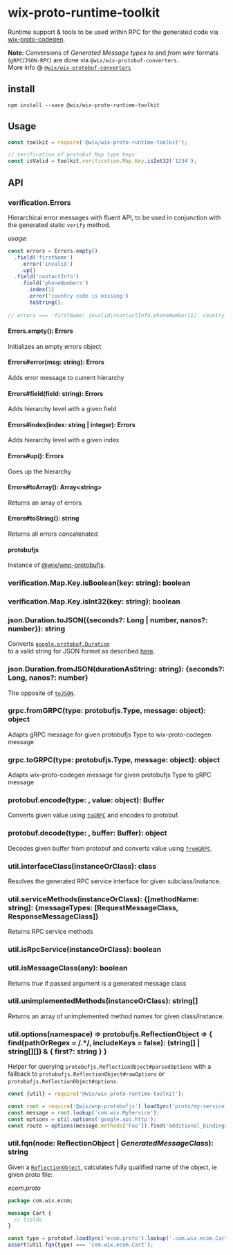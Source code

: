 # wix-proto-runtime-toolkit

Runtime support & tools to be used within RPC for the generated code via [wix-proto-codegen](../wix-proto-codegen).

**Note:** Conversions of _Generated Message types_ *to* and *from* _wire_ formats (`gRPC`/`JSON-RPC`) are done via `@wix/wix-protobuf-converters`.  
More info @ [`@wix/wix-protobuf-converters`](https://github.com/wix-platform/wix-node-platform/tree/master/rpc/wix-protobuf-converters)

## install

```
npm install --save @wix/wix-proto-runtime-toolkit
```

## Usage
```js
const toolkit = require('@wix/wix-proto-runtime-toolkit');

// verification of protobuf Map type keys
const isValid = toolkit.verification.Map.Key.isInt32('1234');

```

## API

### verification.Errors
Hierarchical error messages with fluent API, to be used in conjunction with the generated static `verify` method.

_usage:_
```js
const errors = Errors.empty()
  .field('firstName')
    .error('invalid')
    .up()
  .field('contactInfo')  
    .field('phoneNumbers')
      .index(1)
      .error('country code is missing')
      .toString();
  
// errors === 'firstName: invalid\ncontactInfo.phoneNumber[1]: country code is missing
```

#### Errors.empty(): Errors
Initializes an empty errors object

#### Errors#error(msg: string): Errors
Adds error message to current hierarchy

#### Errors#field(field: string): Errors
Adds hierarchy level with a given field

#### Errors#index(index: string | integer): Errors
Adds hierarchy level with a given index

#### Errors#up(): Errors
Goes up the hierarchy

#### Errors#toArray(): Array\<string\>
Returns an array of errors

#### Errors#toString(): string
Returns all errors concatenated

#### protobufjs
Instance of [@wix/wnp-protobufjs](../wnp-protobufjs).

### verification.Map.Key.isBoolean(key: string): boolean

### verification.Map.Key.isInt32(key: string): boolean

### <a name="tojson"></a>json.Duration.toJSON({seconds?: Long | number, nanos?: number}): string
Converts [`google.protobuf.Duration`](https://github.com/google/protobuf/blob/master/src/google/protobuf/duration.proto) \
to a valid string for JSON format as described [here](https://developers.google.com/protocol-buffers/docs/proto3#json).

### json.Duration.fromJSON(durationAsString: string): {seconds?: Long, nanos?: number}
The opposite of [`toJSON`](#tojson).

### grpc.fromGRPC(type: protobufjs.Type, message: object): object
Adapts gRPC message for given protobufjs Type to wix-proto-codegen message

### grpc.toGRPC(type: protobufjs.Type, message: object): object
Adapts wix-proto-codegen message for given protobufjs Type to gRPC message

### protobuf.encode(type: <generated>, value: object): Buffer
Converts given value using [`toGRPC`](#grpctogrpctype-protobufjstype-message-object-object) and encodes to protobuf.

### protobuf.decode(type: <generated>, buffer: Buffer): object
Decodes given buffer from protobuf and converts value using [`fromGRPC`](#grpcfromgrpctype-protobufjstype-message-object-object).

### util.interfaceClass(instanceOrClass): class
Resolves the generated RPC service interface for given subclass/instance.

### util.serviceMethods(instanceOrClass): {[methodName: string]: {messageTypes: [RequestMessageClass, ResponseMessageClass]}
Returns RPC service methods

### util.isRpcService(instanceOrClass): boolean

### util.isMessageClass(any): boolean
Returns _true_ if passed argument is a generated message class

### util.unimplementedMethods(instanceOrClass): string[]
Returns an array of unimplemented method names for given class/instance.

### util.options(namespace) => protobufjs.ReflectionObject => { find(pathOrRegex = /.*/, includeKeys = false): (string[] | string[][]) & { first?: string } }
Helper for querying `protobufjs.ReflectionObject#parsedOptions` with a fallback to `protobufjs.ReflectionObject#rawOptions` or `protobufjs.ReflectionObject#options`.

```javascript
const {util} = require('@wix/wix-proto-runtime-toolkit');

const root = require('@wix/wnp-protobufjs').loadSync('proto/my-service.proto');
const message = root.lookup('com.wix.MyService');
const options = util.options('google.api.http'); 
const route = options(message.methods['Foo']).find('additional_bindings').first;
``` 

### util.fqn(node: ReflectionObject | _GeneratedMessageClass_): string
Given a
[`ReflectionObject`](http://dcode.io/protobuf.js/ReflectionObject.html), calculates fully qualified name 
of the object, ie given proto file:

_ecom.proto_
```proto
package com.wix.ecom;

message Cart {
  // fields
}
```

```javascript
const type = protobuf.loadSync('ecom.proto').lookup('.com.wix.ecom.Cart');
assert(util.fqn(type) === 'com.wix.ecom.Cart');
```
